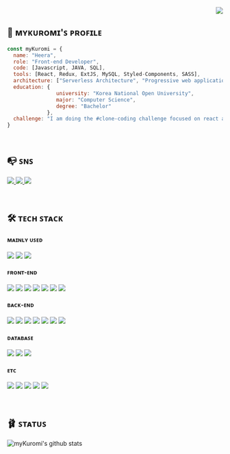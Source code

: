 <div name="hit_counter" align="right">
  <a href="https://hits.seeyoufarm.com">
    <img src="https://hits.seeyoufarm.com/api/count/incr/badge.svg?url=https%3A%2F%2Fgithub.com%2Fmykuromi&count_bg=%23727272&title_bg=%23FF8D8D&icon=googlefit.svg&icon_color=%23E7E7E7&title=hits&edge_flat=true"/>
  </a>
</div>


## 💖 ᴍʏᴋᴜʀᴏᴍɪ'ꜱ ᴘʀᴏꜰɪʟᴇ

```javascript
const myKuromi = {
  name: "Heera",
  role: "Front-end Developer",
  code: [Javascript, JAVA, SQL],
  tools: [React, Redux, ExtJS, MySQL, Styled-Components, SASS],
  architecture: ["Serverless Architecture", "Progressive web applications", "Single page applications"],
  education: {
                university: "Korea National Open University",
                major: "Computer Science",
                degree: "Bachelor"
             },
  challenge: "I am doing the #clone-coding challenge focused on react and javascript."
}
```
<br>


## 📭 ꜱɴꜱ

<div name="sns">
  <a href="mailto:mykuromi.log@gmail.com">
    <img src="https://img.shields.io/badge/Gmail-EA4335?style=for-the-badge&logo=Gmail&logoColor=white"/> 
  </a>
  <a href="https://mykuromi.tistory.com" target="_blank">
    <img src="https://img.shields.io/badge/Blog-09B3AF?style=for-the-badge&logo=Bloglovin&logoColor=white"/>
  </a>
  <a href="https://www.instagram.com/mykuromi.log" target="_blank">
    <img src="https://img.shields.io/badge/Instagram-E4405F?style=for-the-badge&logo=Instagram&logoColor=white"/> 
  </a>
</div>
<br>
<br>

 
## 🛠 ᴛᴇᴄʜ ꜱᴛᴀᴄᴋ 

<div name="tech_stack">
  <div name="mainly_used">
    <h4>ᴍᴀɪɴʟʏ ᴜꜱᴇᴅ</h4>
    <img src="https://img.shields.io/badge/JavaScript-F7DF1E?style=for-the-badge&logo=JavaScript&logoColor=black"/>
    <img src="https://img.shields.io/badge/SQL-4479A1?style=for-the-badge&logo=MySQL&logoColor=white"/>
    <img src="https://img.shields.io/badge/Java-F16822?style=for-the-badge&logo=CoffeeScript&logoColor=white"/>
  </div>
  <div name="front_end">
    <h4>ꜰʀᴏɴᴛ-ᴇɴᴅ</h4>
    <img src="https://img.shields.io/badge/React-61DAFB?style=for-the-badge&logo=React&logoColor=black"/>
    <img src="https://img.shields.io/badge/Redux-764ABC?style=for-the-badge&logo=Redux&logoColor=white"/>
    <img src="https://img.shields.io/badge/styled-components-DB7093?style=for-the-badge&logo=styled-components&logoColor=white"/>
    <img src="https://img.shields.io/badge/Sass-CC6699?style=for-the-badge&logo=Sass&logoColor=white"/>
    <img src="https://img.shields.io/badge/Ext JS-86BC40?style=for-the-badge&logo=Sencha&logoColor=white"/>
    <img src="https://img.shields.io/badge/HTML5-E34F26?style=for-the-badge&logo=HTML5&logoColor=white"/>
    <img src="https://img.shields.io/badge/CSS3-1572B6?style=for-the-badge&logo=CSS3&logoColor=white"/>
  </div>
  <div name="back_end">
    <h4>ʙᴀᴄᴋ-ᴇɴᴅ</h4>
    <img src="https://img.shields.io/badge/Firebase-FFCA28?style=for-the-badge&logo=Firebase&logoColor=black"/>
    <img src="https://img.shields.io/badge/Spring-6DB33F?style=for-the-badge&logo=Spring&logoColor=white"/>
    <img src="https://img.shields.io/badge/JSP-1E8CBE?style=for-the-badge&logo=CoffeeScript&logoColor=white"/>
    <img src="https://img.shields.io/badge/Apache Tomcat-F8DC75?style=for-the-badge&logo=Apache Tomcat&logoColor=black"/>
    <img src="https://img.shields.io/badge/Microsoft Azure-0078D4?style=for-the-badge&logo=Microsoft Azure&logoColor=white"/>
    <img src="https://img.shields.io/badge/Python-3776AB?style=for-the-badge&logo=Python&logoColor=white"/>
    <img src="https://img.shields.io/badge/C-A8B9CC?style=for-the-badge&logo=C&logoColor=black"/>
  </div>
  <div name="database">
    <h4>ᴅᴀᴛᴀʙᴀꜱᴇ</h4>
    <img src="https://img.shields.io/badge/MySQL-4479A1?style=for-the-badge&logo=MySQL&logoColor=white"/>
    <img src="https://img.shields.io/badge/MariaDB-003545?style=for-the-badge&logo=MariaDB&logoColor=white"/>
    <img src="https://img.shields.io/badge/Oracle-F80000?style=for-the-badge&logo=Oracle&logoColor=white"/>
  </div>
  <div name="etc">
    <h4>ᴇᴛᴄ</h4>
    <img src="https://img.shields.io/badge/Git-F05032?style=for-the-badge&logo=Git&logoColor=white"/>
    <img src="https://img.shields.io/badge/GitHub-181717?style=for-the-badge&logo=GitHub&logoColor=white"/>
    <img src="https://img.shields.io/badge/Linux-FCC624?style=for-the-badge&logo=Linux&logoColor=black"/>
    <img src="https://img.shields.io/badge/Notion-000000?style=for-the-badge&logo=Notion&logoColor=white"/>
    <img src="https://img.shields.io/badge/Slack-4A154B?style=for-the-badge&logo=Slack&logoColor=white"/>
  </div>
</div>
<br>
<br>

## 🩰 ꜱᴛᴀᴛᴜꜱ

![myKuromi's github stats](https://github-readme-stats.vercel.app/api?username=mykuromi&show_icons=true&theme=dracula)
<br>
<br>

